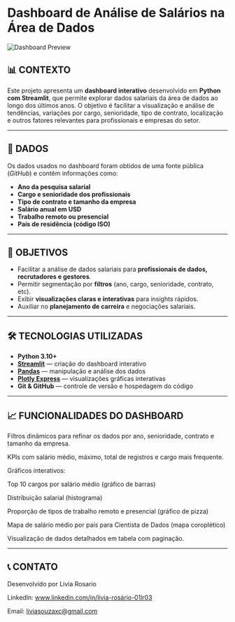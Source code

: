 # **Dashboard de Análise de Salários na Área de Dados**

![Dashboard Preview](link-da-imagem-ou-gif-aqui)

## 📊 **CONTEXTO**

Este projeto apresenta um **dashboard interativo** desenvolvido em **Python com Streamlit**, que permite explorar dados salariais da área de dados ao longo dos últimos anos. O objetivo é facilitar a visualização e análise de tendências, variações por cargo, senioridade, tipo de contrato, localização e outros fatores relevantes para profissionais e empresas do setor.

---

## 📂 **DADOS**

Os dados usados no dashboard foram obtidos de uma fonte pública (_GitHub_) e contêm informações como:

- **Ano da pesquisa salarial**
- **Cargo e senioridade dos profissionais**
- **Tipo de contrato e tamanho da empresa**
- **Salário anual em USD**
- **Trabalho remoto ou presencial**
- **País de residência (código ISO)**

---

## 🎯 **OBJETIVOS**

- Facilitar a análise de dados salariais para **profissionais de dados, recrutadores e gestores**.
- Permitir segmentação por **filtros** (ano, cargo, senioridade, contrato, etc).
- Exibir **visualizações claras e interativas** para insights rápidos.
- Auxiliar no **planejamento de carreira** e negociações salariais.

---

## 🛠 **TECNOLOGIAS UTILIZADAS**

- **Python 3.10+**
- [**Streamlit**](https://streamlit.io/) — criação do dashboard interativo
- [**Pandas**](https://pandas.pydata.org/) — manipulação e análise dos dados
- [**Plotly Express**](https://plotly.com/python/plotly-express/) — visualizações gráficas interativas
- **Git & GitHub** — controle de versão e hospedagem do código

---

## 📈 **FUNCIONALIDADES DO DASHBOARD**
Filtros dinâmicos para refinar os dados por ano, senioridade, contrato e tamanho da empresa.

KPIs com salário médio, máximo, total de registros e cargo mais frequente.

Gráficos interativos:

Top 10 cargos por salário médio (gráfico de barras)

Distribuição salarial (histograma)

Proporção de tipos de trabalho remoto e presencial (gráfico de pizza)

Mapa de salário médio por país para Cientista de Dados (mapa coroplético)

Visualização de dados detalhados em tabela com paginação.

---

## 📞 **CONTATO**

Desenvolvido por Livia Rosario

Linkedln: www.linkedin.com/in/lívia-rosário-01lr03

Email: liviasouzaxc@gmail.com
